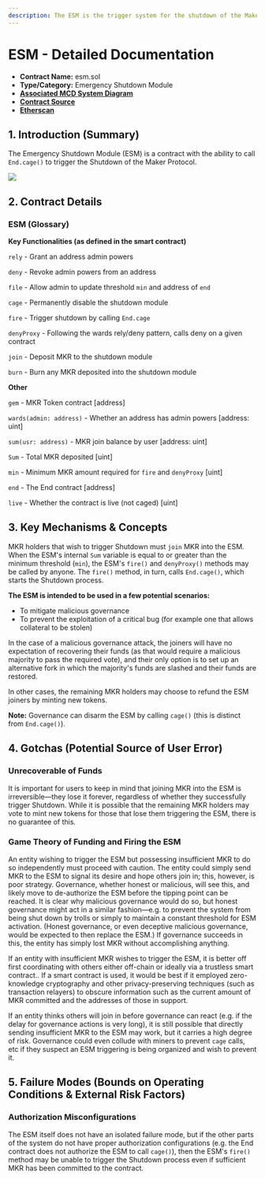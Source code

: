 ```yaml
---
description: The ESM is the trigger system for the shutdown of the Maker Protocol
---
```


# ESM - Detailed Documentation

* **Contract Name:** esm.sol
* **Type/Category:** Emergency Shutdown Module
* [**Associated MCD System Diagram**](https://github.com/makerdao/dss/wiki)
* [**Contract Source**](https://github.com/makerdao/esm/blob/master/src/ESM.sol)
* [**Etherscan**](https://etherscan.io/address/0x09e05ff6142f2f9de8b6b65855a1d56b6cfe4c58#code)

## 1. Introduction (Summary)

The Emergency Shutdown Module (ESM) is a contract with the ability to call `End.cage()` to trigger the Shutdown of the Maker Protocol.

![](<../../.gitbook/assets/mcd-system-2.0 (2) (1).png>)

## 2. Contract Details

### ESM (Glossary)

**Key Functionalities (as defined in the smart contract)**

`rely` - Grant an address admin powers

`deny` - Revoke admin powers from an address

`file` - Allow admin to update threshold `min` and address of `end`

`cage` - Permanently disable the shutdown module

`fire` - Trigger shutdown by calling `End.cage`

`denyProxy` - Following the wards rely/deny pattern, calls deny on a given contract

`join` - Deposit MKR to the shutdown module

`burn` - Burn any MKR deposited into the shutdown module

**Other**

`gem` - MKR Token contract \[address]

`wards(admin: address)` - Whether an address has admin powers \[address: uint]

`sum(usr: address)` - MKR join balance by user \[address: uint]

`Sum` - Total MKR deposited \[uint]

`min` - Minimum MKR amount required for `fire` and `denyProxy` \[uint]

`end` - The End contract \[address]

`live` - Whether the contract is live (not caged) \[uint]

## 3. Key Mechanisms & Concepts

MKR holders that wish to trigger Shutdown must `join` MKR into the ESM. When the ESM's internal `Sum` variable is equal to or greater than the minimum threshold (`min`), the ESM's `fire()` and `denyProxy()` methods may be called by anyone. The `fire()` method, in turn, calls `End.cage()`, which starts the Shutdown process.

**The ESM is intended to be used in a few potential scenarios:**

* To mitigate malicious governance
* To prevent the exploitation of a critical bug (for example one that allows collateral to be stolen)

In the case of a malicious governance attack, the joiners will have no expectation of recovering their funds (as that would require a malicious majority to pass the required vote), and their only option is to set up an alternative fork in which the majority's funds are slashed and their funds are restored.

In other cases, the remaining MKR holders may choose to refund the ESM joiners by minting new tokens.

**Note:** Governance can disarm the ESM by calling `cage()` (this is distinct from `End.cage()`).

## 4. Gotchas (Potential Source of User Error)

### Unrecoverable of Funds

It is important for users to keep in mind that joining MKR into the ESM is irreversible—they lose it forever, regardless of whether they successfully trigger Shutdown. While it is possible that the remaining MKR holders may vote to mint new tokens for those that lose them triggering the ESM, there is no guarantee of this.

### Game Theory of Funding and Firing the ESM

An entity wishing to trigger the ESM but possessing insufficient MKR to do so independently must proceed with caution. The entity could simply send MKR to the ESM to signal its desire and hope others join in; this, however, is poor strategy. Governance, whether honest or malicious, will see this, and likely move to de-authorize the ESM before the tipping point can be reached. It is clear why malicious governance would do so, but honest governance might act in a similar fashion—e.g. to prevent the system from being shut down by trolls or simply to maintain a constant threshold for ESM activation. (Honest governance, or even deceptive malicious governance, would be expected to then replace the ESM.) If governance succeeds in this, the entity has simply lost MKR without accomplishing anything.

If an entity with insufficient MKR wishes to trigger the ESM, it is better off first coordinating with others either off-chain or ideally via a trustless smart contract.. If a smart contract is used, it would be best if it employed zero-knowledge cryptography and other privacy-preserving techniques (such as transaction relayers) to obscure information such as the current amount of MKR committed and the addresses of those in support.

If an entity thinks others will join in before governance can react (e.g. if the delay for governance actions is very long), it is still possible that directly sending insufficient MKR to the ESM may work, but it carries a high degree of risk. Governance could even collude with miners to prevent `cage` calls, etc if they suspect an ESM triggering is being organized and wish to prevent it.

## 5. Failure Modes (Bounds on Operating Conditions & External Risk Factors)

### Authorization Misconfigurations

The ESM itself does not have an isolated failure mode, but if the other parts of the system do not have proper authorization configurations (e.g. the End contract does not authorize the ESM to call `cage()`), then the ESM's `fire()` method may be unable to trigger the Shutdown process even if sufficient MKR has been committed to the contract.
